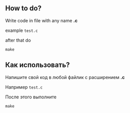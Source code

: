 ## How to do?
Write code in file with any name **.c**

example ``test.c``

after that do 

```make```


## Как использовать?

Напишите свой код в любой файлик с расширением **.c**

Например ``test.c``

После этого выполните 

```make```


